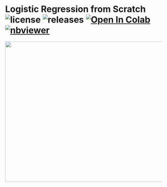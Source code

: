 # Logistic Regression from Scratch ![license](https://img.shields.io/github/license/Pegah-Ardehkhani/LogisticRegression-from-Scratch.svg) ![releases](https://img.shields.io/github/release/Pegah-Ardehkhani/LogisticRegression-from-Scratch.svg) <a href="https://colab.research.google.com/github/Pegah-Ardehkhani/LogisticRegression-from-Scratch/blob/main/Logistic%20Regression%20From%20Scratch.ipynb" target="_parent\"><img src="https://colab.research.google.com/assets/colab-badge.svg" alt="Open In Colab"/></a> [![nbviewer](https://img.shields.io/badge/render-nbviewer-orange.svg)](http://nbviewer.org/github/Pegah-Ardehkhani/LogisticRegression-from-Scratch/blob/main/Logistic%20Regression%20From%20Scratch.ipynb)

<p align="center">
  <img width="700" height="450" src="https://miro.medium.com/max/1400/1*PQ8tdohapfm-YHlrRIRuOA.gif">
</p>

